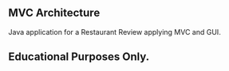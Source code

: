 ## MVC Architecture
Java application for a Restaurant Review applying MVC and GUI.

## Educational Purposes Only.
